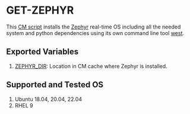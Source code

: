 # GET-ZEPHYR
This [CM script](https://github.com/mlcommons/ck/blob/master/cm/docs/tutorial-scripts.md) installs the [Zephyr](https://github.com/zephyrproject-rtos/zephyr) real-time OS including all the needed system and python dependencies using its own command line tool [west](https://docs.zephyrproject.org/latest/develop/west/index.html).
## Exported Variables
1. [ZEPHYR_DIR](https://github.com/octoml/ck/blob/master/cm-mlops/script/get-zephyr/customize.py#L15): Location in CM cache where Zephyr is installed. 

## Supported and Tested OS
1. Ubuntu 18.04, 20.04, 22.04
2. RHEL 9
